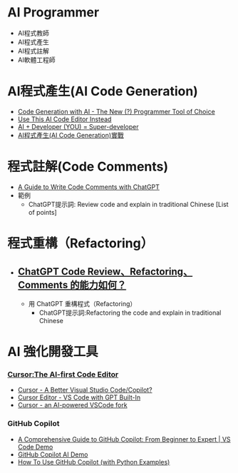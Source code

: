 # AI Programmer
- AI程式教師
- AI程式產生
- AI程式註解
- AI軟體工程師

# AI程式產生(AI Code Generation)
- [Code Generation with AI - The New (?) Programmer Tool of Choice](https://www.youtube.com/watch?v=Z_OSq0eh2xM)
- [Use This AI Code Editor Instead](https://www.youtube.com/watch?v=Xmx_gP_9-wQ)
- [AI + Developer (YOU) = Super-developer](https://www.youtube.com/watch?v=CzPEyjIMNhE)
- [AI程式產生(AI Code Generation)實戰](AI_Code_Generation.md)
# 程式註解(Code Comments)
- [A Guide to Write Code Comments with ChatGPT](https://aare.substack.com/p/a-guide-to-write-code-comments-with)
- 範例
  - ChatGPT提示詞: Review code and explain in traditional Chinese [List of points]

# 程式重構（Refactoring）
- [ChatGPT Code Review、Refactoring、Comments 的能力如何？](https://medium.com/dean-lin/chatgpt-code-review-refactor-comment-%E7%9A%84%E8%83%BD%E5%8A%9B%E5%A6%82%E4%BD%95-9b4be81a4ff8)
    - 
  - 用 ChatGPT 重構程式（Refactoring）
    - ChatGPT提示詞:Refactoring the code and explain in traditional Chinese

# AI 強化開發工具
### [Cursor:The AI-first Code Editor](https://cursor.sh/)
- [Cursor - A Better Visual Studio Code/Copilot?](https://www.youtube.com/watch?v=l_cy43Vdd58)
- [Cursor Editor - VS Code with GPT Built-In](https://www.youtube.com/watch?v=tjFnifSEEjQ)
- [Cursor - an AI-powered VSCode fork](https://www.youtube.com/watch?v=ltBYp0Ddi3c)

### GitHub Copilot 
- [A Comprehensive Guide to GitHub Copilot: From Beginner to Expert | VS Code Demo](https://www.youtube.com/watch?v=B9DKv09IfT4)
- [GitHub Copilot AI Demo](https://www.youtube.com/watch?v=xgYOCUtUJbs)
- [How To Use GitHub Copilot (with Python Examples)](https://www.youtube.com/watch?v=tG8PPne7ef0)
